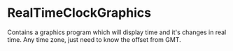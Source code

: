 # RealTimeClockGraphics
Contains a graphics program which will display time and it's changes in real time. Any time zone, just need to know the offset from GMT. 
